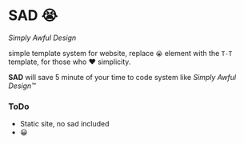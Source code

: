 # SAD 😭

_Simply Awful Design_

simple template system for website, replace `😭` element with the `T-T` template, for those who ❤️ simplicity.

**SAD** will save 5 minute of your time to code system like _Simply Awful Design™_

### ToDo

- Static site, no sad included
- 😀
